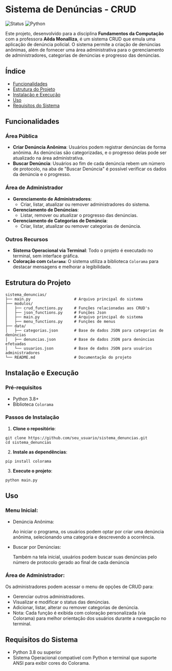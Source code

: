 # Sistema de Denúncias - CRUD

![Status](https://img.shields.io/badge/status-em%20desenvolvimento-yellow)
![Python](https://img.shields.io/badge/python-v3.8+-blue)

Este projeto, desenvolvido para a disciplina **Fundamentos da Computação** com a professora **Aêda Monalliza**, é um sistema CRUD que emula uma aplicação de denúncia policial. O sistema permite a criação de denúncias anônimas, além de fornecer uma área administrativa para o gerenciamento de administradores, categorias de denúncias e progresso das denúncias.

## Índice

- [Funcionalidades](#funcionalidades)
- [Estrutura do Projeto](#estrutura-do-projeto)
- [Instalação e Execução](#instalação-e-execução)
- [Uso](#uso)
- [Requisitos do Sistema](#requisitos-do-sistema)

## Funcionalidades

### Área Pública
- **Criar Denúncia Anônima**: Usuários podem registrar denúncias de forma anônima. As denúncias são categorizadas, e o progresso delas pode ser atualizado na área administrativa.
- **Buscar Denúncia**: Usuários ao fim de cada denúncia rebem um número de protocolo, na aba de "Buscar Denúncia" é possível verificar os dados da denúncia e o progresso.

### Área de Administrador
- **Gerenciamento de Administradores**:
  - Criar, listar, atualizar ou remover administradores do sistema.
- **Gerenciamento de Denúncias**:
  - Listar, remover ou atualizar o progresso das denúncias.
- **Gerenciamento de Categorias de Denúncia**:
  - Criar, listar, atualizar ou remover categorias de denúncia.

### Outros Recursos
- **Sistema Operacional via Terminal**: Todo o projeto é executado no terminal, sem interface gráfica.
- **Coloração com `Colorama`**: O sistema utiliza a biblioteca `Colorama` para destacar mensagens e melhorar a legibilidade.

## Estrutura do Projeto

```
sistema_denuncias/
├── main.py                   # Arquivo principal do sistema
├── modulos/
│   ├── crud_functions.py     # Funções relacionadas aos CRUD's
│   ├── json_functions.py     # Funções Json
│   ├── main.py               # Arquivo principal do sistema
│   ├── menu_functions.py     # Funções de menus
├── data/
│   ├── categorias.json       # Base de dados JSON para categorias de denúncias
│   ├── denuncias.json        # Base de dados JSON para denúncias efetuadas
│   └── usuarios.json         # Base de dados JSON para usuários administradores
└── README.md                 # Documentação do projeto
```

## Instalação e Execução

### Pré-requisitos

- Python 3.8+
- Biblioteca `Colorama`

### Passos de Instalação

1. **Clone o repositório**:
  ```
  git clone https://github.com/seu_usuario/sistema_denuncias.git
  cd sistema_denuncias
  ```

2. **Instale as dependências**:
  ```
  pip install colorama
  ```

3. **Execute o projeto**:
  ```
  python main.py
  ```

## Uso

### Menu Inicial:

- Denúncia Anônima:
 
  Ao iniciar o programa, os usuários podem optar por criar uma denúncia anônima, selecionando uma categoria e descrevendo a ocorrência.

- Buscar por Denúncias:

  Também na tela inicial, usuários podem buscar suas denúncias pelo número de protocolo gerado ao final de cada denúncia

### Área de Administrador:
Os administradores podem acessar o menu de opções de CRUD para:

- Gerenciar outros administradores.
- Visualizar e modificar o status das denúncias.
- Adicionar, listar, alterar ou remover categorias de denúncia.
- Nota: Cada função é exibida com coloração personalizada (via Colorama) para melhor orientação dos usuários durante a navegação no terminal.

## Requisitos do Sistema
- Python 3.8 ou superior
- Sistema Operacional compatível com Python e terminal que suporte ANSI para exibir cores do Colorama.
